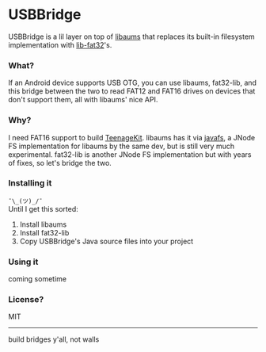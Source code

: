 # USBBridge

USBBridge is a lil layer on top of [libaums](https://github.com/magnusja/libaums) that replaces its built-in filesystem implementation with [lib-fat32](https://github.com/waldheinz/fat32-lib)'s.

### What?
If an Android device supports USB OTG, you can use libaums, fat32-lib, and this bridge between the two to read FAT12 and FAT16 drives on devices that don't support them, all with libaums' nice API.

### Why?
I need FAT16 support to build [TeenageKit](https://github.com/izuchukwu/teenagekit). libaums has it via [javafs](https://github.com/magnusja/libaums/tree/develop/javafs), a JNode FS implementation for libaums by the same dev, but is still very much experimental. fat32-lib is another JNode FS implementation but with years of fixes, so let's bridge the two.

### Installing it
`¯\_(ツ)_/¯`
<br>Until I get this sorted:
1. Install libaums
2. Install fat32-lib
3. Copy USBBridge's Java source files into your project

### Using it
coming sometime

### License?
MIT

---

build bridges y'all, not walls
